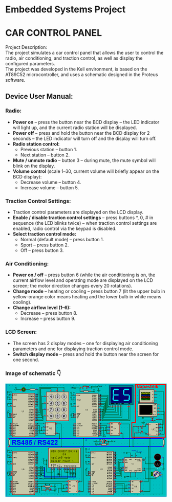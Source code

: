# Embedded Systems Project  
# CAR CONTROL PANEL

Project Description:  
The project simulates a car control panel that allows the user to control the radio, air conditioning, and traction control, as well as display the configured parameters.  
The project was developed in the Keil environment, is based on the AT89C52 microcontroller, and uses a schematic designed in the Proteus software.


## Device User Manual:

### Radio:
- **Power on** – press the button near the BCD display – the LED indicator will light up, and the current radio station will be displayed.
- **Power off** – press and hold the button near the BCD display for 2 seconds – the LED indicator will turn off and the display will turn off.
- **Radio station control:**
	- Previous station – button 1.
	- Next station – button 2.
- **Mute / unmute radio** – button 3 – during mute, the mute symbol will blink on the display.
- **Volume control** (scale 1–30, current volume will briefly appear on the BCD display):
	- Decrease volume – button 4.
	- Increase volume – button 5.

### Traction Control Settings:
- Traction control parameters are displayed on the LCD display.
- **Enable / disable traction control settings** – press buttons *, 0, # in sequence (the LED blinks twice) – when traction control settings are enabled, radio control via the keypad is disabled.
- **Select traction control mode:**
	- Normal (default mode) – press button 1.
	- Sport – press button 2.
	- Off – press button 3.

### Air Conditioning:
- **Power on / off** – press button 6 (while the air conditioning is on, the current airflow level and operating mode are displayed on the LCD screen; the motor direction changes every 20 rotations).
- **Change mode** – heating or cooling – press button 7 (lit the upper bulb in yellow-orange color means heating and the lower bulb in white means cooling).
- **Change airflow level (1–6):**
	- Decrease – press button 8.
	- Increase – press button 9.

### LCD Screen:
- The screen has 2 display modes – one for displaying air conditioning parameters and one for displaying traction control mode.
- **Switch display mode** – press and hold the button near the screen for one second.

### Image of schematic 👇

![Schematic](schematic_image.png)



